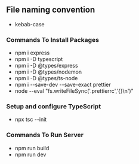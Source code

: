 ## File naming convention

-   kebab-case

### Commands To Install Packages

-   npm i express
-   npm i -D typescript
-   npm i -D @types/express
-   npm i -D @types/nodemon
-   npm i -D @types/ts-node
-   npm i --save-dev --save-exact prettier
-   node --eval "fs.writeFileSync('.prettierrc','{}\n')"

### Setup and configure TypeScript

-   npx tsc --init

### Commands To Run Server

-   npm run build
-   npm run dev
